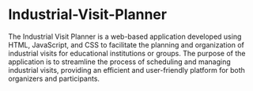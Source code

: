 # Industrial-Visit-Planner
The Industrial Visit Planner is a web-based application developed using HTML, JavaScript, and CSS to facilitate the planning and organization of industrial visits for educational institutions or groups. The purpose of the application is to streamline the process of scheduling and managing industrial visits, providing an efficient and user-friendly platform for both organizers and participants.
